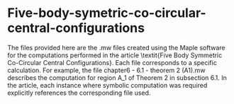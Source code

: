 # Five-body-symetric-co-circular-central-configurations

The files provided here are the .mw files created using the Maple software for the computations performed in the article \textit{Five Body Symmetric Co-Circular Central Configurations}. Each file corresponds to a specific calculation. For example, the file chapter6 - 6.1 - theorem 2 (A1).mw describes the computation for region A_1 of Theorem 2 in subsection 6.1. In the article, each instance where symbolic computation was required explicitly references the corresponding file used.
